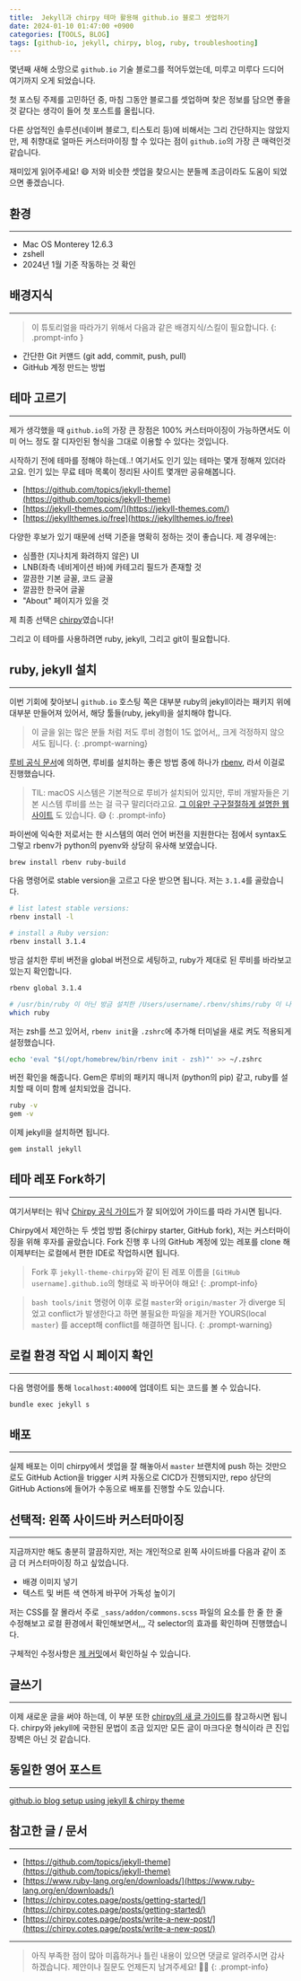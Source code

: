 ```yaml
---
title:  Jekyll과 chirpy 테마 활용해 github.io 블로그 셋업하기
date: 2024-01-10 01:47:00 +0900
categories: [TOOLS, BLOG]
tags: [github-io, jekyll, chirpy, blog, ruby, troubleshooting]
---
```


몇년째 새해 소망으로 `github.io` 기술 블로그를 적어두었는데, 미루고 미루다 드디어 여기까지 오게 되었습니다.

첫 포스팅 주제를 고민하던 중, 마침 그동안 블로그를 셋업하며 찾은 정보를 담으면 좋을 것 같다는 생각이 들어 첫 포스트를 올립니다.

다른 상업적인 솔루션(네이버 블로그, 티스토리 등)에 비해서는 그리 간단하지는 않았지만, 제 취향대로 얼마든 커스터마이징 할 수 있다는 점이 `github.io`의 가장 큰 매력인것 같습니다.

재미있게 읽어주세요! 😄 저와 비슷한 셋업을 찾으시는 분들께 조금이라도 도움이 되었으면 좋겠습니다.

## 환경

---
+ Mac OS Monterey 12.6.3
+ zshell
+ 2024년 1월 기준 작동하는 것 확인

## 배경지식

---
> 이 튜토리얼을 따라가기 위해서 다음과 같은 배경지식/스킬이 필요합니다.
{: .prompt-info }
+ 간단한 Git 커맨드 (git add, commit, push, pull)
+ GitHub 계정 만드는 방법

## 테마 고르기

---
제가 생각했을 때 `github.io`의 가장 큰 장점은 100% 커스터마이징이 가능하면서도 이미 어느 정도 잘 디자인된 형식을 그대로 이용할 수 있다는 것입니다.

시작하기 전에 테마를 정해야 하는데..! 여기서도 인기 있는 테마는 몇개 정해져 있더라고요. 인기 있는 무료 테마 목록이 정리된 사이트 몇개만 공유해봅니다.
- [https://github.com/topics/jekyll-theme](https://github.com/topics/jekyll-theme)
- [https://jekyll-themes.com/](https://jekyll-themes.com/)
- [https://jekyllthemes.io/free](https://jekyllthemes.io/free)

다양한 후보가 있기 때문에 선택 기준을 명확히 정하는 것이 좋습니다. 제 경우에는:
- 심플한 (지나치게 화려하지 않은) UI
- LNB(좌측 네비게이션 바)에 카테고리 필드가 존재할 것
- 깔끔한 기본 글꼴, 코드 글꼴
- 깔끔한 한국어 글꼴
- "About" 페이지가 있을 것

제 최종 선택은 [chirpy](https://chirpy.cotes.page/)였습니다!

그리고 이 테마를 사용하려면 ruby, jekyll, 그리고 git이 필요합니다.

## ruby, jekyll 설치

---
이번 기회에 찾아보니 `github.io` 호스팅 쪽은 대부분 ruby의 jekyll이라는 패키지 위에 대부분 만들어져 있어서, 해당 툴들(ruby, jekyll)을 설치해야 합니다.

> 이 글을 읽는 많은 분들 처럼 저도 루비 경험이 1도 없어서,, 크게 걱정하지 않으셔도 됩니다. 
{: .prompt-warning}

[루비 공식 문서](https://www.ruby-lang.org/en/downloads/)에 의하면, 루비를 설치하는 좋은 방법 중에 하나가 [rbenv](https://github.com/rbenv/rbenv), 라서 이걸로 진행했습니다.

> TIL: macOS 시스템은 기본적으로 루비가 설치되어 있지만, 루비 개발자들은 기본 시스템 루비를 쓰는 걸 극구 말리더라고요. [그 이유만 구구절절하게 설명한 웹사이트](https://dontusesystemruby.com/#/) 도 있습니다. 😅
{: .prompt-info}

파이썬에 익숙한 저로서는 한 시스템의 여러 언어 버전을 지원한다는 점에서 syntax도 그렇고 rbenv가 python의 pyenv와 상당히 유사해 보였습니다.

```bash
brew install rbenv ruby-build
```

다음 명령어로 stable version을 고르고 다운 받으면 됩니다. 저는 `3.1.4`를 골랐습니다.

```bash
# list latest stable versions:
rbenv install -l
```
```bash
# install a Ruby version:
rbenv install 3.1.4
```

방금 설치한 루비 버전을 global 버전으로 세팅하고, ruby가 제대로 된 루비를 바라보고 있는지 확인합니다.

```bash
rbenv global 3.1.4
```
```bash
# /usr/bin/ruby 이 아닌 방금 설치한 /Users/username/.rbenv/shims/ruby 이 나와야 합니다
which ruby
```

저는 zsh를 쓰고 있어서, `rbenv init`을 `.zshrc`에 추가해 터미널을 새로 켜도 적용되게 설정했습니다.
```bash
echo 'eval "$(/opt/homebrew/bin/rbenv init - zsh)"' >> ~/.zshrc
```

버전 확인을 해줍니다. Gem은 루비의 패키지 매니저 (python의 pip) 같고, ruby를 설치할 때 이미 함께 설치되었을 겁니다.

```bash
ruby -v
gem -v
```
이제 jekyll을 설치하면 됩니다.
```bash
gem install jekyll
```

## 테마 레포 Fork하기

---
여기서부터는 워낙 [Chirpy 공식 가이드](https://chirpy.cotes.page/posts/getting-started/)가 잘 되어있어 가이드를 따라 가시면 됩니다.

Chirpy에서 제안하는 두 셋업 방법 중(chirpy starter, GitHub fork), 저는 커스터마이징을 위해 후자를 골랐습니다. Fork 진행 후 나의 GitHub 계정에 있는 레포를 clone 해 이제부터는 로컬에서 편한 IDE로 작업하시면 됩니다.

> Fork 후 `jekyll-theme-chirpy`와 같이 된 레포 이름을 `[GitHub username].github.io`의 형태로 꼭 바꾸어야 해요!
{: .prompt-info}

> `bash tools/init` 명령어 이후 로컬 `master`와 `origin/master` 가 diverge 되었고 conflict가 발생한다고 하면 불필요한 파일을 제거한 YOURS(local `master`) 를 accept해 conflict를 해결하면 됩니다.
{: .prompt-warning}

## 로컬 환경 작업 시 페이지 확인

---
다음 명령어를 통해 `localhost:4000`에 업데이트 되는 코드를 볼 수 있습니다.

```bash
bundle exec jekyll s
```

## 배포

---
실제 배포는 이미 chirpy에서 셋업을 잘 해놓아서 `master` 브랜치에 push 하는 것만으로도 GitHub Action을 trigger 시켜 자동으로 CICD가 진행되지만, repo 상단의 GitHub Actions에 들어가 수동으로 배포를 진행할 수도 있습니다.

## 선택적: 왼쪽 사이드바 커스터마이징

---
지금까지만 해도 충분히 깔끔하지만, 저는 개인적으로 왼쪽 사이드바를 다음과 같이 조금 더 커스터마이징 하고 싶었습니다.
+ 배경 이미지 넣기
+ 텍스트 및 버튼 색 연하게 바꾸어 가독성 높이기

저는 CSS를 잘 몰라서 주로 `_sass/addon/commons.scss` 파일의 요소를 한 줄 한 줄 수정해보고 로컬 환경에서 확인해보면서,,, 각 selector의 효과를 확인하며 진행했습니다.

구체적인 수정사항은 [제 커밋](https://github.com/notiona/notiona.github.io/commit/6ea64ed8c7bcc6714756eb6c1d8c611ef07d1e2a)에서 확인하실 수 있습니다.

## 글쓰기

---
이제 새로운 글을 써야 하는데, 이 부분 또한 [chirpy의 새 글 가이드](https://chirpy.cotes.page/posts/write-a-new-post/)를 참고하시면 됩니다.  chirpy와 jekyll에 국한된 문법이 조금 있지만 모든 글이 마크다운 형식이라 큰 진입 장벽은 아닌 것 같습니다.

## 동일한 영어 포스트

---
[github.io blog setup using jekyll & chirpy theme](https://notiona.github.io/posts/github-io-jekyll-ruby-eng/)

## 참고한 글 / 문서

---
+ [https://github.com/topics/jekyll-theme](https://github.com/topics/jekyll-theme)
+ [https://www.ruby-lang.org/en/downloads/](https://www.ruby-lang.org/en/downloads/)
+ [https://chirpy.cotes.page/posts/getting-started/](https://chirpy.cotes.page/posts/getting-started/)
+ [https://chirpy.cotes.page/posts/write-a-new-post/](https://chirpy.cotes.page/posts/write-a-new-post/)

---

> 아직 부족한 점이 많아 미흡하거나 틀린 내용이 있으면 댓글로 알려주시면 감사하겠습니다. 제안이나 질문도 언제든지 남겨주세요! 🙇‍♂️
{: .prompt-info}
